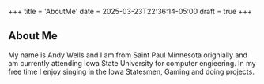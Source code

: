 +++
title = 'AboutMe'
date = 2025-03-23T22:36:14-05:00
draft = true
+++

## About Me
My name is Andy Wells and I am from Saint Paul Minnesota orignially and am currently attending Iowa State University for computer engieering. In my free time I enjoy singing in the Iowa Statesmen, Gaming and doing projects.

